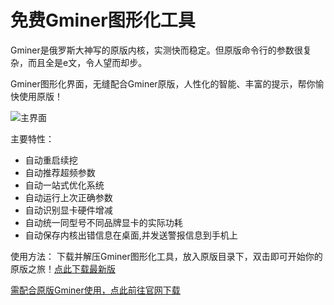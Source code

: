 # 免费Gminer图形化工具

Gminer是俄罗斯大神写的原版内核，实测快而稳定。但原版命令行的参数很复杂，而且全是e文，令人望而却步。

Gminer图形化界面，无缝配合Gminer原版，人性化的智能、丰富的提示，帮你愉快使用原版！


![主界面](https://github.com/MagicXC/GminerUITool/blob/main/newUI.jpg)

主要特性：
* 自动重启续挖
* 自动推荐超频参数
* 自动一站式优化系统
* 自动运行上次正确参数
* 自动识别显卡硬件增减
* 自动统一同型号不同品牌显卡的实际功耗
* 自动保存内核出错信息在桌面,并发送警报信息到手机上

使用方法：
下载并解压Gminer图形化工具，放入原版目录下，双击即可开始你的原版之旅！[点此下载最新版](https://github.com/MagicXC/GminerUITool/releases)

[需配合原版Gminer使用，点此前往官网下载](https://github.com/develsoftware/GMinerRelease/releases)
